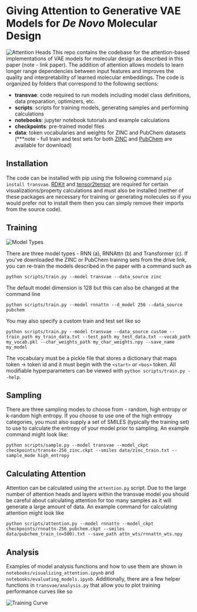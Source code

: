 # Giving Attention to Generative VAE Models for _De Novo_ Molecular Design
![Attention Heads](https://raw.githubusercontent.com/oriondollar/TransVAE/master/imgs/attn_heads.png)
This repo contains the codebase for the attention-based implementations of VAE models for molecular design as described in this paper (note - link paper). The addition of attention allows models to learn longer range dependencies between input features and improves the quality and interpretability of learned molecular embeddings. The code is organized by folders that correspond to the following sections:

- **transvae**: code required to run models including model class definitions, data preparation, optimizers, etc.
- **scripts**: scripts for training models, generating samples and performing calculations
- **notebooks**: jupyter notebook tutorials and example calculations
- **checkpoints**: pre-trained model files
- **data**: token vocabularies and weights for ZINC and PubChem datasets (***note - full train and test sets for both [ZINC](https://drive.google.com/file/d/17kGpZOVwIGb_H57f4SvkPagdwqA8tADD/view?usp=sharing) and [PubChem](https://drive.google.com/file/d/1h0OhDtnkPl1FaqsouqiEJ14MqVzfwNJb/view?usp=sharing) are available for download)

## Installation

The code can be installed with pip using the following command `pip install transvae`. [RDKit](https://www.rdkit.org/docs/Install.html) and [tensor2tensor](https://github.com/tensorflow/tensor2tensor) are required for certain visualizations/property calculations and must also be installed (neither of these packages are necessary for training or generating molecules so if you would prefer not to install them then you can simply remove their imports from the source code).

## Training

![Model Types](https://raw.githubusercontent.com/oriondollar/TransVAE/master/imgs/model_types.png)

There are three model types - RNN (a), RNNAttn (b) and Transformer (c). If you've downloaded the ZINC or PubChem training sets from the drive link, you can re-train the models described in the paper with a command such as

`python scripts/train.py --model transvae --data_source zinc`

The default model dimension is 128 but this can also be changed at the command line

`python scripts/train.py --model rnnattn --d_model 256 --data_source pubchem`

 You may also specify a custom train and test set like so

 `python scripts/train.py --model transvae --data_source custom --train_path my_train_data.txt --test_path my_test_data.txt --vocab_path my_vocab.pkl --char_weights_path my_char_weights.npy --save_name my_model`

 The vocabulary must be a pickle file that stores a dictionary that maps token -> token id and it must begin with the `<start>` or `<bos>` token. All modifiable hyperparameters can be viewed with `python scripts/train.py --help`.

 ## Sampling

 There are three sampling modes to choose from - random, high entropy or k-random high entropy. If you choose to use one of the high entropy categories, you must also supply a set of SMILES (typically the training set) to use to calculate the entropy of your model prior to sampling. An example command might look like:

 `python scripts/sample.py --model transvae --model_ckpt checkpoints/trans4x-256_zinc.ckpt --smiles data/zinc_train.txt --sample_mode high_entropy`

 ## Calculating Attention

 Attention can be calculated using the `attention.py` script. Due to the large number of attention heads and layers within the transvae model you should be careful about calculating attention for too many samples as it will generate a large amount of data. An example command for calculating attention might look like

 `python scripts/attention.py --model rnnattn --model_ckpt checkpoints/rnnattn-256_pubchem.ckpt --smiles data/pubchem_train_(n=500).txt --save_path attn_wts/rnnattn_wts.npy`

 ## Analysis

 Examples of model analysis functions and how to use them are shown in `notebooks/visualizing_attention.ipynb` and `notebooks/evaluating_models.ipynb`. Additionally, there are a few helper functions in `transvae/analysis.py` that allow you to plot training performance curves like so

 ![Training Curve](https://raw.githubusercontent.com/oriondollar/TransVAE/master/imgs/training_curve.png)
